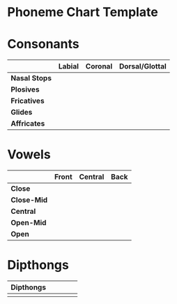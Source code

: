 # Phoneme Chart Template

# Consonants
|                 | **Labial**    | **Coronal**                      | **Dorsal/Glottal** |
| --------------- | ------------- | -------------------------------- | -----------------  |
| **Nasal Stops** |               |                                  |                    |
| **Plosives**    |               |                                  |                    |
| **Fricatives**  |               |                                  |
| **Glides**      |               |                                  |                    |
| **Affricates**  |               |                                  |                    |

# Vowels
|               | **Front**  | **Central** | **Back** |
| ------------- | ---------- | ----------- | -------- |
| **Close**     |            |             |          |
| **Close-Mid** |            |             |          |
| **Central**   |            |             |          |
| **Open-Mid**  |            |             |          |
| **Open**      |            |             |          |

# Dipthongs
| **Dipthongs** |          |          |          |          |
| ------------- | -------- | -------- | -------- | -------- |
|               |          |          |          |          |
